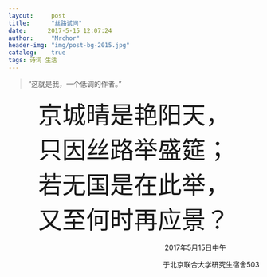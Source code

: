 ```yaml
---
layout:     post
title:      "丝路试问"
date:      2017-5-15 12:07:24
author:     "Mrchor"
header-img: "img/post-bg-2015.jpg"
catalog:	true
tags: 诗词 生活
---
```


> “这就是我，一个低调的作者。”






<center><font face="华为行楷" size=8>京城晴是艳阳天，</font></center >
<center><font face="华为行楷" size=8>只因丝路举盛筵；</font></center >
<center><font face="华为行楷" size=8>若无国是在此举，</font></center >
<center><font face="华为行楷" size=8>又至何时再应景？</font></center >
<p align="right">2017年5月15日中午&nbsp;&nbsp;&nbsp;&nbsp;&nbsp;&nbsp;&nbsp;&nbsp;&nbsp;&nbsp;&nbsp;&nbsp;&nbsp;&nbsp;&nbsp;&nbsp;&nbsp;</p> 
<p align="right"> 于北京联合大学研究生宿舍503</p>